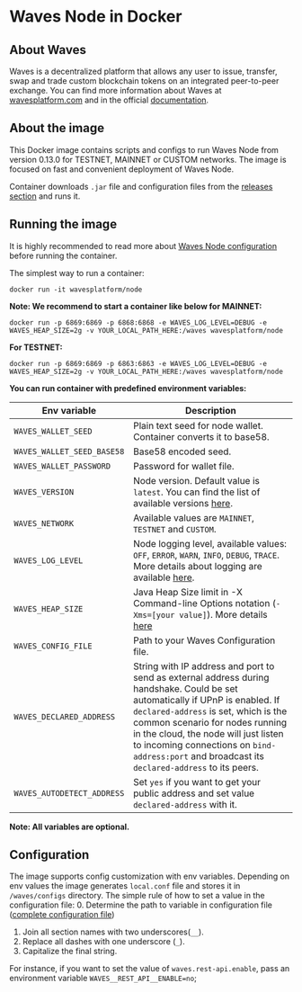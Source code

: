 # Waves Node in Docker

## About Waves
Waves is a decentralized platform that allows any user to issue, transfer, swap and trade custom blockchain tokens on an integrated peer-to-peer exchange. You can find more information about Waves at [wavesplatform.com](https://wavesplatform.com) and in the official [documentation]((https://docs.wavesplatform.com)).


## About the image
This Docker image contains scripts and configs to run Waves Node from version 0.13.0 for TESTNET, MAINNET or CUSTOM networks.
The image is focused on fast and convenient deployment of Waves Node.

Container downloads `.jar` file and configuration files from the [releases section](https://github.com/wavesplatform/Waves/releases) and runs it.  
 

## Running the image

It is highly recommended to read more about [Waves Node configuration](https://docs.wavesplatform.com/en/waves-full-node/how-to-configure-a-node.html) before running the container.

The simplest way to run a container:
```
docker run -it wavesplatform/node
```

**Note: We recommend to start a container like below for MAINNET:**
```
docker run -p 6869:6869 -p 6868:6868 -e WAVES_LOG_LEVEL=DEBUG -e WAVES_HEAP_SIZE=2g -v YOUR_LOCAL_PATH_HERE:/waves wavesplatform/node    
``` 

**For TESTNET:**
```
docker run -p 6869:6869 -p 6863:6863 -e WAVES_LOG_LEVEL=DEBUG -e WAVES_HEAP_SIZE=2g -v YOUR_LOCAL_PATH_HERE:/waves wavesplatform/node    
``` 

**You can run container with predefined environment variables:**

|Env variable                 |Description   |
|-----------------------------|--------------|
|`WAVES_WALLET_SEED`          |Plain text seed for node wallet. Container converts it to base58.   |
|`WAVES_WALLET_SEED_BASE58`   |Base58 encoded seed.   |
|`WAVES_WALLET_PASSWORD`      |Password for wallet file.    |
|`WAVES_VERSION`              |Node version. Default value is `latest`. You can find the list of available versions [here](https://github.com/wavesplatform/Waves/releases).|
|`WAVES_NETWORK`              |Available values are `MAINNET`, `TESTNET` and `CUSTOM`.   |
|`WAVES_LOG_LEVEL`            |Node logging level, available values: `OFF`, `ERROR`, `WARN`, `INFO`, `DEBUG`, `TRACE`. More details about logging are available [here](https://docs.wavesplatform.com/en/waves-full-node/logging.html).   |
|`WAVES_HEAP_SIZE`            |Java Heap Size limit in -X Command-line Options notation (`-Xms=[your value]`). More details [here](https://docs.oracle.com/cd/E13150_01/jrockit_jvm/jrockit/jrdocs/refman/optionX.html)   |
|`WAVES_CONFIG_FILE`          |Path to your Waves Configuration file.   |
|`WAVES_DECLARED_ADDRESS`     |String with IP address and port to send as external address during handshake. Could be set automatically if UPnP is enabled. If `declared-address` is set, which is the common scenario for nodes running in the cloud, the node will just listen to incoming connections on `bind-address:port` and broadcast its `declared-address` to its peers.|
|`WAVES_AUTODETECT_ADDRESS`   |Set `yes` if you want to get your public address and set value `declared-address` with it.|

**Note: All variables are optional.**  

## Configuration

The image supports config customization with env variables. 
Depending on env values the image generates `local.conf` file and stores it in `/waves/configs` directory.
The simple rule of how to set a value in the configuration file:
0. Determine the path to variable in configuration file ([complete configuration file](https://docs.wavesplatform.com/en/waves-full-node/how-to-configure-a-node.html))
1. Join all section names with two underscores(`__`).
2. Replace all dashes with one underscore (`_`).
3. Capitalize the final string.

For instance, if you want to set the value of `waves.rest-api.enable`, pass an environment variable `WAVES__REST_API__ENABLE=no`;

### 